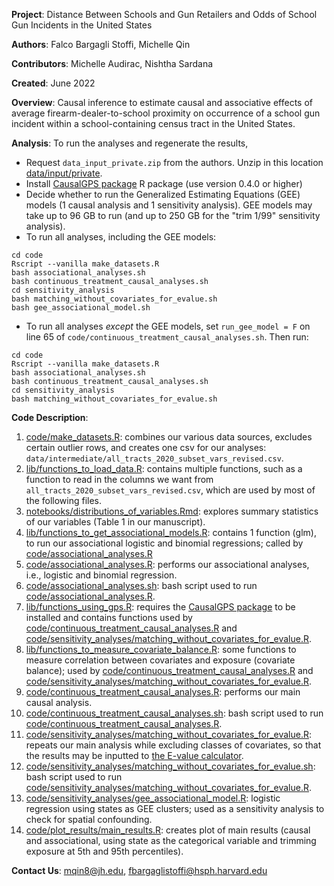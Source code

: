 **Project**: Distance Between Schools and Gun Retailers and Odds of School Gun Incidents in the United States

**Authors**: Falco Bargagli Stoffi, Michelle Qin

**Contributors**: Michelle Audirac, Nishtha Sardana

**Created**: June 2022

**Overview**: Causal inference to estimate causal and associative effects of average firearm-dealer-to-school proximity on occurrence of a school gun incident within a school-containing census tract in the United States.

**Analysis**: To run the analyses and regenerate the results,

* Request `data_input_private.zip` from the authors. Unzip in this location [data/input/private](./data/input/private/).
* Install [CausalGPS package](https://github.com/NSAPH-Software/CausalGPS) R package (use version 0.4.0 or higher)
* Decide whether to run the Generalized Estimating Equations (GEE) models (1 causal analysis and 1 sensitivity analysis). GEE models may take up to 96 GB to run (and up to 250 GB for the "trim 1/99" sensitivity analysis).
* To run all analyses, including the GEE models:

```
cd code
Rscript --vanilla make_datasets.R
bash associational_analyses.sh
bash continuous_treatment_causal_analyses.sh
cd sensitivity_analysis
bash matching_without_covariates_for_evalue.sh
bash gee_associational_model.sh
```

* To run all analyses _except_ the GEE models, set ```run_gee_model = F``` on line 65 of ```code/continuous_treatment_causal_analyses.sh```. Then run: 

```
cd code
Rscript --vanilla make_datasets.R
bash associational_analyses.sh
bash continuous_treatment_causal_analyses.sh
cd sensitivity_analysis
bash matching_without_covariates_for_evalue.sh
```

**Code Description**:
1. [code/make_datasets.R](./code/make_datasets.R): combines our various data sources, excludes certain outlier rows, and creates one csv for our analyses: `data/intermediate/all_tracts_2020_subset_vars_revised.csv`.
2. [lib/functions_to_load_data.R](./lib/functions_to_load_data.R): contains multiple functions, such as a function to read in the columns we want from `all_tracts_2020_subset_vars_revised.csv`, which are used by most of the following files.
3. [notebooks/distributions_of_variables.Rmd](./notebooks/_knit/distributions_of_variables.md): explores summary statistics of our variables (Table 1 in our manuscript).
4.  [lib/functions_to_get_associational_models.R](./lib/functions_to_get_associational_models.R): contains 1 function (glm), to run our associational logistic and binomial regressions; called by [code/associational_analyses.R](./code/associational_analyses.R)
5. [code/associational_analyses.R](./code/associational_analyses.R): performs our associational analyses, i.e., logistic and binomial regression.
6. [code/associational_analyses.sh](./code/associational_analyses.sh): bash script used to run [code/associational_analyses.R](./code/associational_analyses.R).
7. [lib/functions_using_gps.R](./lib/functions_using_gps.R): requires the [CausalGPS package](https://github.com/cran/CausalGPS) to be installed and contains functions used by [code/continuous_treatment_causal_analyses.R](./code/continuous_treatment_causal_analyses.R) and [code/sensitivity_analyses/matching_without_covariates_for_evalue.R](./code/sensitivity_analyses/matching_without_covariates_for_evalue.R).
8. [lib/functions_to_measure_covariate_balance.R](./lib/functions_to_measure_covariate_balance.R): some functions to measure correlation between covariates and exposure (covariate balance); used by [code/continuous_treatment_causal_analyses.R](./code/continuous_treatment_causal_analyses.R) and [code/sensitivity_analyses/matching_without_covariates_for_evalue.R](./code/sensitivity_analyses/matching_without_covariates_for_evalue.R).
9. [code/continuous_treatment_causal_analyses.R](./code/continuous_treatment_causal_analyses.R): performs our main causal analysis.
10. [code/continuous_treatment_causal_analyses.sh](./code/continuous_treatment_causal_analyses.sh): bash script used to run [code/continuous_treatment_causal_analyses.R](./code/continuous_treatment_causal_analyses.R).
11. [code/sensitivity_analyses/matching_without_covariates_for_evalue.R](./code/sensitivity_analyses/matching_without_covariates_for_evalue.R): repeats our main analysis while excluding classes of covariates, so that the results may be inputted to [the E-value calculator](https://www.evalue-calculator.com/evalue/).
12. [code/sensitivity_analyses/matching_without_covariates_for_evalue.sh](./code/sensitivity_analyses/matching_without_covariates_for_evalue.sh): bash script used to run [code/sensitivity_analyses/matching_without_covariates_for_evalue.R](./code/sensitivity_analyses/matching_without_covariates_for_evalue.R).
13. [code/sensitivity_analyses/gee_associational_model.R](./code/sensitivity_analyses/gee_associational_model.R): logistic regression using states as GEE clusters; used as a sensitivity analysis to check for spatial confounding.
14. [code/plot_results/main_results.R](./code/plot_results/main_results.R): creates plot of main results (causal and associational, using state as the categorical variable and trimming exposure at 5th and 95th percentiles).

**Contact Us**: mqin8@jh.edu, fbargaglistoffi@hsph.harvard.edu
